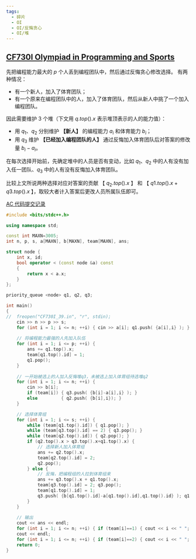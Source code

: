 ```yaml
---
tags:
  - 碎片
  - OI
  - OI/反悔贪心
  - OI/堆
---
```

## [CF730I Olympiad in Programming and Sports](https://www.luogu.com.cn/problem/CF730I)

先把编程能力最大的 $p$ 个人丢到编程团队中，然后通过反悔贪心修改选择。
有两种情况：

- 有一个新人，加入了体育团队；
- 有一个原来在编程团队中的人，加入了体育团队，然后从新人中挑了一个加入编程团队。

因此需要维护 3 个堆（下文用 $q.top().x$ 表示堆顶表示的人的能力值）：

- 用 $q_1$、$q_2$ 分别维护 **【新人】** 的编程能力 $a_i$ 和体育能力 $b_i$；
- 用 $q_3$ 维护 **【已经加入编程团队的人】** 通过反悔加入体育团队后对答案的修改量 $b_i-a_i$。

在每次选择开始前，先确定堆中的人员是否有变动，比如 $q_1$、$q_2$ 中的人有没有加入任一团队、$q_3$ 中的人有没有反悔加入体育团队。

比较上文所说两种选择对应对答案的贡献 【 $q_2.top().x$ 】 和 【 $q1.top().x+q3.top().x$ 】，取较大者计入答案后更改人员所属队伍即可。

[AC 代码提交记录](https://www.luogu.com.cn/record/127373390)

```cpp
#include <bits/stdc++.h>

using namespace std;

const int MAXN=3005;
int n, p, s, a[MAXN], b[MAXN], team[MAXN], ans;

struct node {
	int x, id;
	bool operator < (const node &a) const
	{
		return x < a.x;
	}
};

priority_queue <node> q1, q2, q3;

int main()
{
//	freopen("CF730I_39.in", "r", stdin);
	cin >> n >> p >> s;
	for (int i = 1; i <= n; ++i) { cin >> a[i]; q1.push( {a[i],i} ); }
	
	// 将编程能力最强的人先加入队伍
	for (int i = 1; i <= p; ++i) {
		ans += q1.top().x;
		team[q1.top().id] = 1;
		q1.pop();
	}
	
	// 一开始被选上的人加入反悔堆q3，未被选上加入体育组待选堆q2
	for (int i = 1; i <= n; ++i) {
		cin >> b[i];
		if (team[i]) { q3.push( {b[i]-a[i],i} ); }
		else         { q2.push( {b[i],i}); }
	}

	// 选择体育组
	for (int i = 1; i <= s; ++i) {
		while (team[q1.top().id]) { q1.pop(); }
		while (team[q3.top().id] == 2) { q3.pop(); }
		while (team[q2.top().id]) { q2.pop(); }
		if (q2.top().x > q3.top().x+q1.top().x) {
			// 选择新人加入体育组
			ans += q2.top().x;
			team[q2.top().id] = 2;
			q2.pop();
		} else {
			// 反悔，把编程组的人拉到体育组来
			ans += q3.top().x + q1.top().x;
			team[q3.top().id] = 2; q3.pop();
			team[q1.top().id] = 1;
			q3.push( {b[q1.top().id]-a[q1.top().id],q1.top().id} ); q1.pop();
		}
	}
	
	// 输出
	cout << ans << endl;
	for (int i = 1; i <= n; ++i) { if (team[i]==1) { cout << i << " "; } }
	cout << endl;
	for (int i = 1; i <= n; ++i) { if (team[i]==2) { cout << i << " "; } }
	return 0;
}
```

